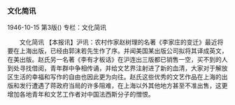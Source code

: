 ### 文化简讯

1946-10-15
第3版()
专栏：文化简讯

　　文化简讯
    【本报讯】沪讯：农村作家赵树理的名著《李家庄的变迁》最近将要在上海出版，已经由郭沫若先生作了序。并闻美国某出版公司拟将其译成英文，在美出版。赵氏另一名著《李有才板话》在沪连出三版都已销售一空，买不到的人到处寻找借阅，青年群中争相传诵，并给文艺界注射进了新的血清，大家对于解放区生活的幸福和写作的自由也因此更为向往。赵氏这些优秀的文艺作品在上海的出版和发行遭遇了蒋政府当局的许多阻难，在上海以外其他地方甚至不准出售，这更增加各地青年和文艺工作者对中国法西斯分子的憎恨。
